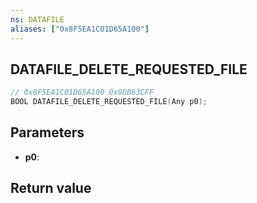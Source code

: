 ```yaml
---
ns: DATAFILE
aliases: ["0x8F5EA1C01D65A100"]
---
```

## DATAFILE_DELETE_REQUESTED_FILE

```c
// 0x8F5EA1C01D65A100 0x9DB63CFF
BOOL DATAFILE_DELETE_REQUESTED_FILE(Any p0);
```

## Parameters
* **p0**: 

## Return value
